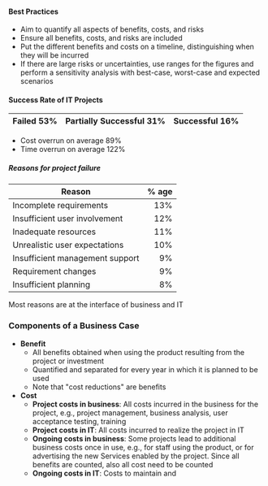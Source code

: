 #### Best Practices
- Aim to quantify all aspects of benefits, costs, and risks
- Ensure all benefits, costs, and risks are included
- Put the different benefits and costs on a timeline, distinguishing when they will be incurred
- If there are large risks or uncertainties, use ranges for the figures and perform a sensitivity analysis with best-case, worst-case and expected scenarios

#### Success Rate of IT Projects
| Failed $53\%$ | Partially Successful $31\%$ | Successful $16\%$ |
| ------------- | --------------------------- | ----------------- |
- Cost overrun on average $89\%$
- Time overrun on average $122\%$

##### Reasons for project failure
| Reason                          |  % age |
| ------------------------------- | -----: |
| Incomplete requirements         | $13\%$ |
| Insufficient user involvement   | $12\%$ |
| Inadequate resources            | $11\%$ |
| Unrealistic user expectations   | $10\%$ |
| Insufficient management support |  $9\%$ |
| Requirement changes             |  $9\%$ |
| Insufficient planning           |  $8\%$ |
Most reasons are at the interface of business and IT

### Components of a Business Case
- **Benefit**
	- All benefits obtained when using the product resulting from the project or investment
	- Quantified and separated for every year in which it is planned to be used
	- Note that "cost reductions" are benefits
- **Cost**
	- **Project costs in business**: All costs incurred in the business for the project, e.g., project management, business analysis, user acceptance testing, training
	- **Project costs in IT**: All costs incurred to realize the project in IT
	- **Ongoing costs in business**: Some projects lead to additional business costs once in use, e.g., for staff using the product, or for advertising the new Services enabled by the project. Since all benefits are counted, also all cost need to be counted
	- **Ongoing costs in IT**: Costs to maintain and 
